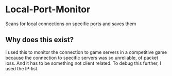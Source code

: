 # Local-Port-Monitor
Scans for local connections on specific ports and saves them

## Why does this exist?
I used this to monitor the connection to game servers in a competitive game because the connection to specific servers was so unreliable, of packet loss. And it has to be something not client related. To debug this further, I used the IP-list.
